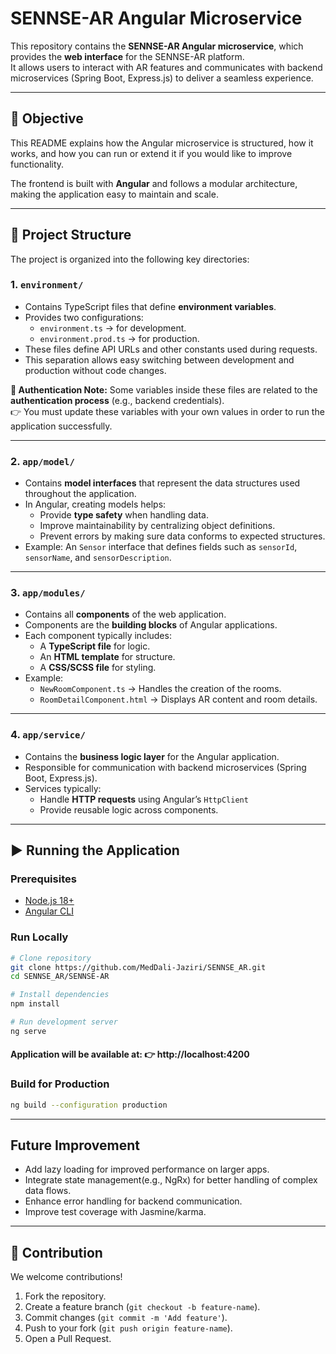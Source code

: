 # SENNSE-AR Angular Microservice

This repository contains the **SENNSE-AR Angular microservice**, which provides the **web interface** for the SENNSE-AR platform.  
It allows users to interact with AR features and communicates with backend microservices (Spring Boot, Express.js) to deliver a seamless experience.

---

## 🎯 Objective

This README explains how the Angular microservice is structured, how it works, and how you can run or extend it if you would like to improve functionality.  

The frontend is built with **Angular** and follows a modular architecture, making the application easy to maintain and scale.

---

## 📂 Project Structure

The project is organized into the following key directories:

### 1. **`environment/`**
- Contains TypeScript files that define **environment variables**.  
- Provides two configurations:
  - `environment.ts` → for development.  
  - `environment.prod.ts` → for production.  
- These files define API URLs and other constants used during requests.  
- This separation allows easy switching between development and production without code changes.  

**🔑 Authentication Note:**  Some variables inside these files are related to the **authentication process** (e.g., backend credentials).  
👉 You must update these variables with your own values in order to run the application successfully.

---

### 2. **`app/model/`**
- Contains **model interfaces** that represent the data structures used throughout the application.  
- In Angular, creating models helps:
  - Provide **type safety** when handling data.  
  - Improve maintainability by centralizing object definitions.  
  - Prevent errors by making sure data conforms to expected structures.  
- Example: An `Sensor` interface that defines fields such as `sensorId`, `sensorName`, and `sensorDescription`.

---

### 3. **`app/modules/`**
- Contains all **components** of the web application.  
- Components are the **building blocks** of Angular applications.  
- Each component typically includes:
  - A **TypeScript file** for logic.  
  - An **HTML template** for structure.  
  - A **CSS/SCSS file** for styling.  
- Example:  
  - `NewRoomComponent.ts` → Handles the creation of the rooms.  
  - `RoomDetailComponent.html` → Displays AR content and room details.  
---

### 4. **`app/service/`**
- Contains the **business logic layer** for the Angular application.
- Responsible for communication with backend microservices (Spring Boot, Express.js).
- Services typically:
  - Handle **HTTP requests** using Angular’s `HttpClient`  
  - Provide reusable logic across components. 
---

## ▶️ Running the Application

### Prerequisites
- [Node.js 18+](https://nodejs.org/)  
- [Angular CLI](https://angular.io/cli)  

### Run Locally
```bash
# Clone repository
git clone https://github.com/MedDali-Jaziri/SENNSE_AR.git
cd SENNSE_AR/SENNSE-AR

# Install dependencies
npm install

# Run development server
ng serve
```
#### Application will be available at:  👉 http://localhost:4200

### Build for Production
``` bash
ng build --configuration production
```
---
## Future Improvement
- Add lazy loading for improved performance on larger apps.
- Integrate state management(e.g., NgRx) for better handling of complex data flows.
- Enhance error handling for backend communication.
- Improve test coverage with Jasmine/karma.

---

## 🤝 Contribution

We welcome contributions!

1. Fork the repository.
2. Create a feature branch (`git checkout -b feature-name`).
3. Commit changes (`git commit -m 'Add feature'`).
4. Push to your fork (`git push origin feature-name`).
5. Open a Pull Request.